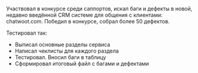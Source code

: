 Участвовал в конкурсе среди саппортов, искал баги и дефекты в новой, недавно введённой CRM системе для общения с клиентами: chatwoot.com. Победил в конкурсе, собрал более 50 дефектов.

Тестировал так:
* Выписал основные разделы сервиса
* Написал чеклисты для каждого раздела
* Тестировал. Вносил баги в таблицу
* Сформировал итоговый файл с багами и дефектами

